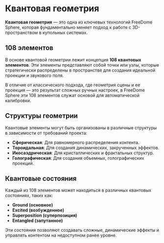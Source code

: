 # Квантовая геометрия

**Квантовая геометрия** — это одна из ключевых технологий FreeDome Sphere, которая фундаментально меняет подход к работе с 3D-пространством в купольных системах.

## 108 элементов

В основе квантовой геометрии лежит концепция **108 квантовых элементов**. Эти элементы представляют собой точки или узлы, которые стратегически распределены в пространстве для создания идеальной проекции и звукового поля.

В отличие от классического подхода, где геометрия сцены и ее проекция — это результат сложных ручных настроек, в FreeDome Sphere эти 108 элементов служат основой для автоматической калибровки.

## Структуры геометрии

Квантовые элементы могут быть организованы в различные структуры в зависимости от требований проекта:

*   **Сферическая**: Для равномерного распределения контента.
*   **Тороидальная**: Для создания динамических, закрученных эффектов.
*   **Икосаэдрическая**: Для кристаллических и фрактальных структур.
*   **Голографическая**: Для создания объемных, голографических проекций.

## Квантовые состояния

Каждый из 108 элементов может находиться в различных квантовых состояниях, таких как:

*   **Ground (основное)**
*   **Excited (возбужденное)**
*   **Superposition (суперпозиция)**
*   **Entangled (запутанное)**

Эти состояния позволяют создавать сложные, динамические эффекты и управлять контентом на недоступном ранее уровне.
